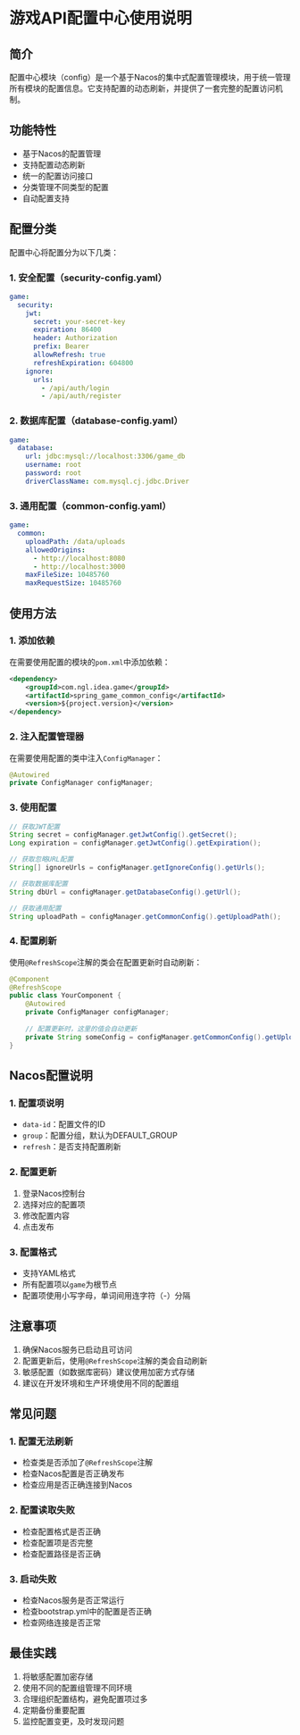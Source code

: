 # 游戏API配置中心使用说明

## 简介
配置中心模块（config）是一个基于Nacos的集中式配置管理模块，用于统一管理所有模块的配置信息。它支持配置的动态刷新，并提供了一套完整的配置访问机制。

## 功能特性
- 基于Nacos的配置管理
- 支持配置动态刷新
- 统一的配置访问接口
- 分类管理不同类型的配置
- 自动配置支持

## 配置分类
配置中心将配置分为以下几类：

### 1. 安全配置（security-config.yaml）
```yaml
game:
  security:
    jwt:
      secret: your-secret-key
      expiration: 86400
      header: Authorization
      prefix: Bearer
      allowRefresh: true
      refreshExpiration: 604800
    ignore:
      urls:
        - /api/auth/login
        - /api/auth/register
```

### 2. 数据库配置（database-config.yaml）
```yaml
game:
  database:
    url: jdbc:mysql://localhost:3306/game_db
    username: root
    password: root
    driverClassName: com.mysql.cj.jdbc.Driver
```

### 3. 通用配置（common-config.yaml）
```yaml
game:
  common:
    uploadPath: /data/uploads
    allowedOrigins:
      - http://localhost:8080
      - http://localhost:3000
    maxFileSize: 10485760
    maxRequestSize: 10485760
```

## 使用方法

### 1. 添加依赖
在需要使用配置的模块的`pom.xml`中添加依赖：
```xml
<dependency>
    <groupId>com.ngl.idea.game</groupId>
    <artifactId>spring_game_common_config</artifactId>
    <version>${project.version}</version>
</dependency>
```

### 2. 注入配置管理器
在需要使用配置的类中注入`ConfigManager`：
```java
@Autowired
private ConfigManager configManager;
```

### 3. 使用配置
```java
// 获取JWT配置
String secret = configManager.getJwtConfig().getSecret();
Long expiration = configManager.getJwtConfig().getExpiration();

// 获取忽略URL配置
String[] ignoreUrls = configManager.getIgnoreConfig().getUrls();

// 获取数据库配置
String dbUrl = configManager.getDatabaseConfig().getUrl();

// 获取通用配置
String uploadPath = configManager.getCommonConfig().getUploadPath();
```

### 4. 配置刷新
使用`@RefreshScope`注解的类会在配置更新时自动刷新：
```java
@Component
@RefreshScope
public class YourComponent {
    @Autowired
    private ConfigManager configManager;
    
    // 配置更新时，这里的值会自动更新
    private String someConfig = configManager.getCommonConfig().getUploadPath();
}
```

## Nacos配置说明

### 1. 配置项说明
- `data-id`：配置文件的ID
- `group`：配置分组，默认为DEFAULT_GROUP
- `refresh`：是否支持配置刷新

### 2. 配置更新
1. 登录Nacos控制台
2. 选择对应的配置项
3. 修改配置内容
4. 点击发布

### 3. 配置格式
- 支持YAML格式
- 所有配置项以`game`为根节点
- 配置项使用小写字母，单词间用连字符（-）分隔

## 注意事项
1. 确保Nacos服务已启动且可访问
2. 配置更新后，使用`@RefreshScope`注解的类会自动刷新
3. 敏感配置（如数据库密码）建议使用加密方式存储
4. 建议在开发环境和生产环境使用不同的配置组

## 常见问题

### 1. 配置无法刷新
- 检查类是否添加了`@RefreshScope`注解
- 检查Nacos配置是否正确发布
- 检查应用是否正确连接到Nacos

### 2. 配置读取失败
- 检查配置格式是否正确
- 检查配置项是否完整
- 检查配置路径是否正确

### 3. 启动失败
- 检查Nacos服务是否正常运行
- 检查bootstrap.yml中的配置是否正确
- 检查网络连接是否正常

## 最佳实践
1. 将敏感配置加密存储
2. 使用不同的配置组管理不同环境
3. 合理组织配置结构，避免配置项过多
4. 定期备份重要配置
5. 监控配置变更，及时发现问题 

